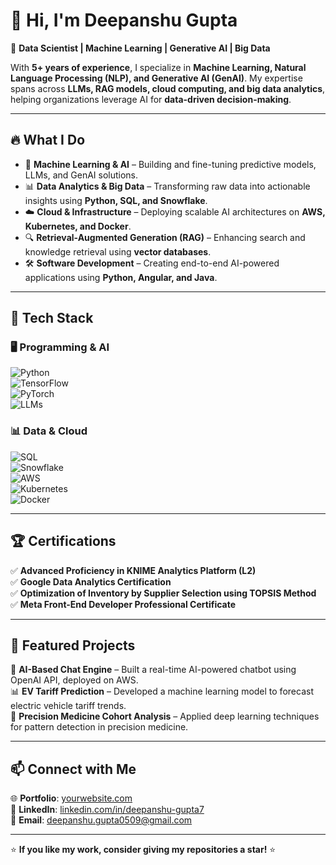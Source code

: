 # 👋 Hi, I'm Deepanshu Gupta  

🚀 **Data Scientist | Machine Learning | Generative AI | Big Data**  

With **5+ years of experience**, I specialize in **Machine Learning, Natural Language Processing (NLP), and Generative AI (GenAI)**. My expertise spans across **LLMs, RAG models, cloud computing, and big data analytics**, helping organizations leverage AI for **data-driven decision-making**.  

---

## 🔥 What I Do  

- 🧠 **Machine Learning & AI** – Building and fine-tuning predictive models, LLMs, and GenAI solutions.  
- 📊 **Data Analytics & Big Data** – Transforming raw data into actionable insights using **Python, SQL, and Snowflake**.  
- ☁️ **Cloud & Infrastructure** – Deploying scalable AI architectures on **AWS, Kubernetes, and Docker**.  
- 🔍 **Retrieval-Augmented Generation (RAG)** – Enhancing search and knowledge retrieval using **vector databases**.  
- 🛠️ **Software Development** – Creating end-to-end AI-powered applications using **Python, Angular, and Java**.  

---

## 🔧 Tech Stack  

### **🖥️ Programming & AI**  
![Python](https://img.shields.io/badge/-Python-3776AB?logo=python&logoColor=white&style=flat)  
![TensorFlow](https://img.shields.io/badge/-TensorFlow-FF6F00?logo=tensorflow&logoColor=white&style=flat)  
![PyTorch](https://img.shields.io/badge/-PyTorch-EE4C2C?logo=pytorch&logoColor=white&style=flat)  
![LLMs](https://img.shields.io/badge/-LLMs-663399?logo=OpenAI&logoColor=white&style=flat)  

### **📊 Data & Cloud**  
![SQL](https://img.shields.io/badge/-SQL-CC2927?logo=MicrosoftSQLServer&logoColor=white&style=flat)  
![Snowflake](https://img.shields.io/badge/-Snowflake-29B5E8?logo=snowflake&logoColor=white&style=flat)  
![AWS](https://img.shields.io/badge/-AWS-232F3E?logo=amazonaws&logoColor=white&style=flat)  
![Kubernetes](https://img.shields.io/badge/-Kubernetes-326CE5?logo=kubernetes&logoColor=white&style=flat)  
![Docker](https://img.shields.io/badge/-Docker-2496ED?logo=docker&logoColor=white&style=flat)  

---

## 🏆 Certifications  

✅ **Advanced Proficiency in KNIME Analytics Platform (L2)**  
✅ **Google Data Analytics Certification**  
✅ **Optimization of Inventory by Supplier Selection using TOPSIS Method**  
✅ **Meta Front-End Developer Professional Certificate**  

---

## 📂 Featured Projects  

🚀 **AI-Based Chat Engine** – Built a real-time AI-powered chatbot using OpenAI API, deployed on AWS.  
📊 **EV Tariff Prediction** – Developed a machine learning model to forecast electric vehicle tariff trends.  
🧠 **Precision Medicine Cohort Analysis** – Applied deep learning techniques for pattern detection in precision medicine.  

---

## 📫 Connect with Me  

🌐 **Portfolio**: [yourwebsite.com](https://yourwebsite.com)  
💼 **LinkedIn**: [linkedin.com/in/deepanshu-gupta7](https://linkedin.com/in/deepanshu-gupta7)   
📧 **Email**: deepanshu.gupta0509@gmail.com  

---

⭐ **If you like my work, consider giving my repositories a star!** ⭐  

